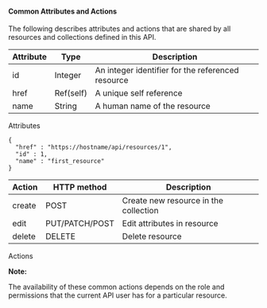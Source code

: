 #### Common Attributes and Actions

The following describes attributes and actions that are shared by all
resources and collections defined in this API.

| Attribute | Type      | Description                                       |
| --------- | --------- | ------------------------------------------------- |
| id        | Integer   | An integer identifier for the referenced resource |
| href      | Ref(self) | A unique self reference                           |
| name      | String    | A human name of the resource                      |

Attributes

    {
      "href" : "https://hostname/api/resources/1",
      "id" : 1,
      "name" : "first_resource"
    }

| Action | HTTP method    | Description                           |
| ------ | -------------- | ------------------------------------- |
| create | POST           | Create new resource in the collection |
| edit   | PUT/PATCH/POST | Edit attributes in resource           |
| delete | DELETE         | Delete resource                       |

Actions

**Note:**

The availability of these common actions depends on the role and permissions that the current API user has for a particular resource.

